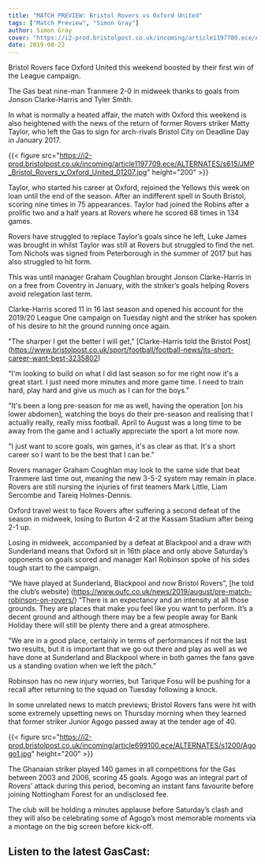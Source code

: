 ```yaml
---
title: "MATCH PREVIEW: Bristol Rovers vs Oxford United"
tags: ["Match Preview", "Simon Gray"]
author: Simon Gray
cover: "https://i2-prod.bristolpost.co.uk/incoming/article1197709.ece/ALTERNATES/s615/JMP_Bristol_Rovers_v_Oxford_United_01207.jpg"
date: 2019-08-22
---
```

Bristol Rovers face Oxford United this weekend boosted by their first win of the League campaign.

The Gas beat nine-man Tranmere 2-0 in midweek thanks to goals from Jonson Clarke-Harris and Tyler Smith.

In what is normally a heated affair, the match with Oxford this weekend is also heightened with the news of the return of former Rovers striker Matty Taylor, who left the Gas to sign for arch-rivals Bristol City on Deadline Day in January 2017.


<!--more-->

{{< figure src="https://i2-prod.bristolpost.co.uk/incoming/article1197709.ece/ALTERNATES/s615/JMP_Bristol_Rovers_v_Oxford_United_01207.jpg" height="200" >}}

Taylor, who started his career at Oxford, rejoined the Yellows this week on loan until the end of the season. After an indifferent spell in South Bristol, scoring nine times in 75 appearances. Taylor had joined the Robins after a prolific two and a half years at Rovers where he scored 68 times in 134 games.

Rovers have struggled to replace Taylor’s goals since he left, Luke James was brought in whilst Taylor was still at Rovers but struggled to find the net. Tom Nichols was signed from Peterborough in the summer of 2017 but has also struggled to hit form.

This was until manager Graham Coughlan brought Jonson Clarke-Harris in on a free from Coventry in January, with the striker’s goals helping Rovers avoid relegation last term.

Clarke-Harris scored 11 in 16 last season and opened his account for the 2019/20 League One campaign on Tuesday night and the striker has spoken of his desire to hit the ground running once again.

"The sharper I get the better I will get,” [Clarke-Harris told the Bristol Post] (https://www.bristolpost.co.uk/sport/football/football-news/its-short-career-want-best-3235802)

“I'm looking to build on what I did last season so for me right now it's a great start. I just need more minutes and more game time. I need to train hard, play hard and give us much as I can for the boys."

"It's been a long pre-season for me as well, having the operation [on his lower abdomen], watching the boys do their pre-season and realising that I actually really, really miss football. April to August was a long time to be away from the game and I actually appreciate the sport a lot more now.

"I just want to score goals, win games, it's as clear as that. It's a short career so I want to be the best that I can be."

<script async src="//pagead2.googlesyndication.com/pagead/js/adsbygoogle.js"></script>
<!-- GasCast Blog Ad -->
<ins class="adsbygoogle"
     style="display:block"
     data-ad-client="ca-pub-8805482732507166"
     data-ad-slot="7113725307"
     data-ad-format="auto"
     data-full-width-responsive="true"></ins>
<script>
(adsbygoogle = window.adsbygoogle || []).push({});
</script>

Rovers manager Graham Coughlan may look to the same side that beat Tranmere last time out, meaning the new 3-5-2 system may remain in place. Rovers are still nursing the injuries of first teamers Mark Little, Liam Sercombe and Tareiq Holmes-Dennis.

Oxford travel west to face Rovers after suffering a second defeat of the season in midweek, losing to Burton 4-2 at the Kassam Stadium after being 2-1 up.

Losing in midweek, accompanied by a defeat at Blackpool and a draw with Sunderland means that Oxford sit in 16th place and only above Saturday’s opponents on goals scored and manager Karl Robinson spoke of his sides tough start to the campaign.

“We have played at Sunderland, Blackpool and now Bristol Rovers”, [he told the club’s website] (https://www.oufc.co.uk/news/2019/august/pre-match-robinson-on-rovers/)
“There is an expectancy and an intensity at all those grounds. They are places that make you feel like you want to perform. It’s a decent ground and although there may be a few people away for Bank Holiday there will still be plenty there and a great atmosphere.

“We are in a good place, certainly in terms of performances if not the last two results, but it is important that we go out there and play as well as we have done at Sunderland and Blackpool where in both games the fans gave us a standing ovation when we left the pitch.”

Robinson has no new injury worries, but Tarique Fosu will be pushing for a recall after returning to the squad on Tuesday following a knock.

In some unrelated news to match previews; Bristol Rovers fans were hit with some extremely upsetting news on Thursday morning when they learned that former striker Junior Agogo passed away at the tender age of 40.

{{< figure src="https://i2-prod.bristolpost.co.uk/incoming/article699100.ece/ALTERNATES/s1200/Agogo1.jpg" height="200" >}}

The Ghanaian striker played 140 games in all competitions for the Gas between 2003 and 2006, scoring 45 goals. Agogo was an integral part of Rovers’ attack during this period, becoming an instant fans favourite before joining Nottingham Forest for an undisclosed fee.

The club will be holding a minutes applause before Saturday’s clash and they will also be celebrating some of Agogo’s most memorable moments via a montage on the big screen before kick-off.

## Listen to the latest GasCast:
<script src="https://www.buzzsprout.com/276671/1584406-q-a-will-gasheads-ever-warm-to-graham.js?player=small" type="text/javascript" charset="utf-8"></script>

<script async src="//pagead2.googlesyndication.com/pagead/js/adsbygoogle.js"></script>
<!-- GasCast Blog Ad -->
<ins class="adsbygoogle"
     style="display:block"
     data-ad-client="ca-pub-8805482732507166"
     data-ad-slot="7113725307"
     data-ad-format="auto"
     data-full-width-responsive="true"></ins>
<script>
(adsbygoogle = window.adsbygoogle || []).push({});
</script>